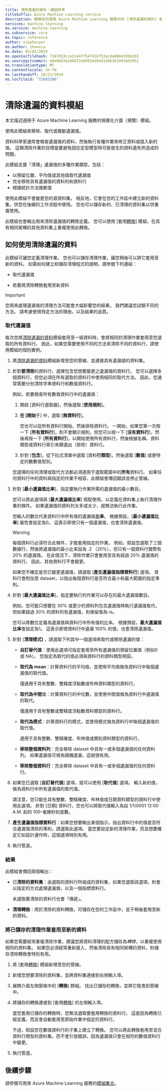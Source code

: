 ```yaml
---
title: 清除遺漏的資料：模組參考
titleSuffix: Azure Machine Learning service
description: 瞭解如何使用 Azure Machine Learning 服務中的 [清除遺漏的資料] 模組來移除、取代或推斷遺漏值。
services: machine-learning
ms.service: machine-learning
ms.subservice: core
ms.topic: reference
author: xiaoharper
ms.author: zhanxia
ms.date: 05/02/2019
ms.openlocfilehash: 7167d53cce2c44f754f438753acda008e53bb2b3
ms.sourcegitcommit: e0e6663a2d6672a9d916d64d14d63633934d2952
ms.translationtype: MT
ms.contentlocale: zh-TW
ms.lasthandoff: 10/21/2019
ms.locfileid: "72693206"
---
```

# <a name="clean-missing-data-module"></a>清除遺漏的資料模組

本文描述適用于 Azure Machine Learning 服務的視覺化介面（預覽）模組。

使用此模組來移除、取代或推斷遺漏值。 

資料科學家通常會檢查遺漏值的資料，然後執行各種作業來修正資料或插入新的值。 這類清除作業的目標是要避免因在定型模型時可能發生的資料遺失所造成的問題。 

此模組支援「清理」遺漏值的多種作業類型，包括：

+ 以預留位置、平均值或其他值取代遺漏值
+ 完全移除具有遺漏值的資料列和資料行
+ 根據統計方法推斷值


使用此模組不會變更您的源資料集。 相反地，它會在您的工作區中建立新的資料集，供您在後續的工作流程中使用。 您也可以儲存新的、已清理的資料集以供重複使用。

此模組也會輸出用來清除遺漏值的轉換定義。 您可以使用 [套用[轉換](./apply-transformation.md)] 模組，在具有相同架構的其他資料集上重複使用此轉換。  

## <a name="how-to-use-clean-missing-data"></a>如何使用清除遺漏的資料

此模組可讓您定義清理作業。 您也可以儲存清理作業，讓您稍後可以將它套用至新的資料。 如需如何建立和儲存清理程式的說明，請參閱下列連結： 
 
+ 取代遺漏值
  
+ 若要將清除轉換套用至新資料
 
> [!IMPORTANT]
> 您用來處理遺漏值的清理方法可能會大幅影響您的結果。 我們建議您試驗不同的方法。 請考慮使用特定方法的理由，以及結果的品質。

### <a name="replace-missing-values"></a>取代遺漏值  

每次您將[清除遺漏的資料](./clean-missing-data.md)模組套用至一組資料時，會將相同的清理作業套用至您選取的所有資料行。 因此，如果您需要使用不同的方法來清除不同的資料行，請使用模組的個別實例。

1.  將[清除遺漏的資料](./clean-missing-data.md)模組新增至您的管線，並連接具有遺漏值的資料集。  
  
2.  針對**要清除**的資料行，選擇包含您想要變更之遺漏值的資料行。 您可以選擇多個資料行，但您必須在所有選取的資料行中使用相同的取代方法。 因此，您通常需要分別清除字串資料行和數值資料行。

    例如，若要檢查所有數值資料行中的遺漏值：

    1. 開啟 [資料行選取器]，然後選取 [**使用規則**]。
    2. **在 [開始**于] 中，選取 [**無資料行**]。

        您也可以從所有資料行開始，然後排除資料行。 一開始，如果您第一次按一下 [**所有資料行**]，則不會顯示規則，但您可以按一下 [**沒有資料行**]，然後再按一下 [**所有資料行**]，以開始使用所有資料行，然後根據名稱、資料類型或資料行索引來篩選出（排除）資料行。

    3. 針對 [**包含**]，從下拉式清單中選取 [資料**行類型**]，然後選取 [**數值**] 或更特定的數數值型別。 
  
    您選擇的任何清理或取代方法都必須適用于選取範圍中的**所有**資料行。 如果任何資料行中的資料與指定的作業不相容，此模組會傳回錯誤並停止管線。
  
3.  針對 [**最小遺漏值比率**]，指定要執行作業所需的遺漏值的最小數目。  
  
    您可以將此選項與 [**最大遺漏值比率**] 搭配使用，以定義在資料集上執行清理作業的條件。 如果遺漏值的資料列太多或太少，就無法執行此作業。 
  
    您輸入的數位代表資料行中所有值的遺漏值**比率**。 根據預設，[**最小遺漏值比率**] 屬性會設定為0。 這表示即使只有一個遺漏值，也會清除遺漏值。 

    > [!WARNING]
    > 每個資料行必須符合此條件，才能套用指定的作業。 例如，假設您選取了三個數據行，然後將遺漏值的最小比率設為 .2 （20%），但只有一個資料行實際有 20% 的遺漏值。 在此情況下，清除作業只會套用至具有超過 20% 遺漏值的資料行。 因此，其他資料行不會變更。
    > 
    > 如果您不確定是否已變更遺漏值，請選取 [**產生遺漏值指標資料行**] 選項。 資料行會附加至 dataset，以指出每個資料行是否符合最小和最大範圍的指定準則。  
  
4. 針對 [**最大遺漏值比率**]，指定要執行的作業可以存在的最大遺漏值數目。   
  
    例如，您可能只想要在 30% 或更少的資料列包含遺漏值時執行遺漏值取代，但如果超過 30% 的資料列有遺漏值，則保留值為-is。  
  
    您可以將數位定義為遺漏值與資料行中所有值的比率。 根據預設，**最大遺漏值比率**會設定為1。 這表示即使資料行中遺漏 100% 的值，也會清除遺漏值。  
  
   
  
5. 針對 [**清理模式]** ，請選取下列其中一個選項來取代或移除遺漏的值：  
  
  
    + **自訂替代值**：使用此選項可指定套用至所有遺漏值的預留位置值（例如0或 NA）。 您指定為取代的值必須與資料行的資料類型相容。
  
    + **取代為 mean**：計算資料行的平均值，並使用平均值做為資料行中每個遺漏值的取代值。  
  
        僅適用于具有整數、雙精度浮點數或布林資料類型的資料行。  
  
    + **取代為中間**值：計算資料行的中位數，並使用中間值做為資料行中遺漏值的取代。  
  
        僅適用于具有整數或雙精度浮點數資料類型的資料行。 
  
    + **取代為模式**：計算資料行的模式，並使用模式做為資料行中每個遺漏值的取代值。  
  
        適用于具有整數、雙精確度、布林值或類別資料類型的資料行。 
  
    + **移除整個資料列**：完全移除 dataset 中具有一或多個遺漏值的任何資料列。 如果遺漏值可視為隨機遺漏，這就很有用。  
  
    + **移除整個資料行**：完全移除 dataset 中具有一或多個遺漏值的任何資料行。  
  
    
  
6. 如果您已選取 [**自訂替代值**] 選項，就可以使用 [**取代值**] 選項。 輸入新的值，做為資料行中所有遺漏值的取代值。  
  
    請注意，您只能在具有整數、雙精確度、布林值或日期資料類型的資料行中使用此選項。 針對 [日期] 資料行，您也可以將取代值輸入為自 1/1/0001 12:00 A.M. 起的 100-毫微秒刻度數。  
  
7. **產生遺漏值指標資料行**：如果您想要輸出某個指示，指出資料行中的值是否符合遺漏值清除的準則，請選取此選項。 當您要設定新的清理作業，而且想要確定它如設計運作時，這個選項特別有用。
  
8. 執行管道。

### <a name="results"></a>結果

此模組會傳回兩個輸出：  

-   已**清除的資料集**：由選取的資料行所組成的資料集，如果您選取該選項，則會以指定的方式處理遺漏值，以及一個指標資料行。  

    未選取要清除的資料行也會「傳遞」。  
  
-  **清理轉換**：用於清除的資料轉換，可儲存在您的工作區中，並于稍後套用至新的資料。

### <a name="apply-a-saved-cleaning-operation-to-new-data"></a>將已儲存的清理作業套用至新的資料  

如果您需要經常重複清除作業，建議您將資料清理的配方儲存為*轉換*，以重複使用相同的資料集。 如果您必須經常重新匯入，然後清除具有相同架構的資料，則儲存清除轉換會特別有用。  
      
1.  將 [套用[轉換](./apply-transformation.md)] 模組新增至您的管線。  
  
2.  新增您想要清除的資料集，並將資料集連接到右側輸入埠。  
  
3.  展開介面左側窗格中的 [**轉換**] 群組。 找出已儲存的轉換，並將它拖曳到管線中。  
  
4.  將儲存的轉換連接到 [套用[轉換](./apply-transformation.md)] 的左側輸入埠。 

    當您套用已儲存的轉換時，您無法選取要套用轉換的資料行。 這是因為轉換已經定義，而且會自動套用至原始作業中指定的資料行。

    不過，假設您在數值資料行的子集上建立了轉換。 您可以將此轉換套用至混合資料行類型的資料集，而不會引發錯誤，因為遺漏值只會在相符的數值資料行中變更。

6.  執行管道。  

## <a name="next-steps"></a>後續步驟

請參閱可用來 Azure Machine Learning 服務的[模組集合](module-reference.md)。 